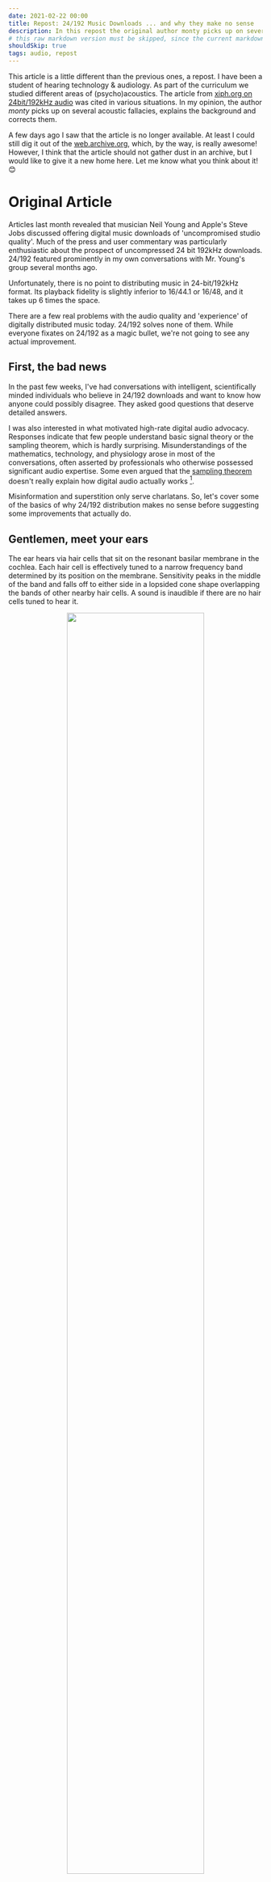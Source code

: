 ```yaml
---
date: 2021-02-22 00:00
title: Repost: 24/192 Music Downloads ... and why they make no sense
description: In this repost the original author monty picks up on several acoustic fallacies, explains the background and corrects them. I think it is worth publishing this article not only in the web archive to keep this reference article alive.
# this raw markdown version must be skipped, since the current markdown parser does not allow footnotes => using pandoc instead: pandoc 2021-02-19--neil-young-RAW.md > 2021-02-19--neil-young.md
shouldSkip: true
tags: audio, repost
---
```


This article is a little different than the previous ones, a repost.
I have been a student of hearing technology & audiology. As part of the curriculum we studied different areas of (psycho)acoustics. The article from [xiph.org on 24bit/192kHz audio](https://web.archive.org/web/20190117020814/https://people.xiph.org/~xiphmont/demo/neil-young.html) was cited in various situations.
In my opinion, the author *monty* picks up on several acoustic fallacies, explains the background and corrects them.

A few days ago I saw that the article is no longer available.
At least I could still dig it out of the [web.archive.org](https://web.archive.org), which, by the way, is really awesome!
However, I think that the article should not gather dust in an archive, but I would like to give it a new home here.
Let me know what you think about it! 😊

# Original Article

Articles last month revealed that musician Neil Young and Apple's Steve Jobs discussed offering digital music downloads of 'uncompromised studio quality'. Much of the press and user commentary was particularly enthusiastic about the prospect of uncompressed 24 bit 192kHz downloads. 24/192 featured prominently in my own conversations with Mr. Young's group several months ago.

Unfortunately, there is no point to distributing music in 24-bit/192kHz format. Its playback fidelity is slightly inferior to 16/44.1 or 16/48, and it takes up 6 times the space.

There are a few real problems with the audio quality and 'experience' of digitally distributed music today. 24/192 solves none of them. While everyone fixates on 24/192 as a magic bullet, we're not going to see any actual improvement.

## First, the bad news

In the past few weeks, I've had conversations with intelligent, scientifically minded individuals who believe in 24/192 downloads and want to know how anyone could possibly disagree. They asked good questions that deserve detailed answers.

I was also interested in what motivated high-rate digital audio advocacy. Responses indicate that few people understand basic signal theory or the sampling theorem, which is hardly surprising. Misunderstandings of the mathematics, technology, and physiology arose in most of the conversations, often asserted by professionals who otherwise possessed significant audio expertise. Some even argued that the [sampling theorem](https://web.archive.org/web/20190117020814/http://en.wikipedia.org/wiki/Sampling_theorem) doesn't really explain how digital audio actually works [^1].

Misinformation and superstition only serve charlatans. So, let's cover some of the basics of why 24/192 distribution makes no sense before suggesting some improvements that actually do.

## Gentlemen, meet your ears

The ear hears via hair cells that sit on the resonant basilar membrane in the cochlea. Each hair cell is effectively tuned to a narrow frequency band determined by its position on the membrane. Sensitivity peaks in the middle of the band and falls off to either side in a lopsided cone shape overlapping the bands of other nearby hair cells. A sound is inaudible if there are no hair cells tuned to hear it.

<figure>
<p align="center">
<img src="/img/2021/24-192-music-downloads/cochlea-and-responses.png" width="80%"/>
</p>
</p>
<figcaption>Above left: anatomical cutaway drawing of a human cochlea with the basilar membrane colored in beige. The membrane is tuned to resonate at different frequencies along its length, with higher frequencies near the base and lower frequencies at the apex. Approximate locations of several frequencies are marked.<br><br>
Above right: schematic diagram representing hair cell response along the basilar membrane as a bank of overlapping filters.</figcaption>
</figure>

This is similar to an analog radio that picks up the frequency of a strong station near where the tuner is actually set. The farther off the station's frequency is, the weaker and more distorted it gets until it disappears completely, no matter how strong. There is an upper (and lower) audible frequency limit, past which the sensitivity of the last hair cells drops to zero, and hearing ends.

## Sampling rate and the audible spectrum

I'm sure you've heard this many, many times: The human hearing range spans 20Hz to 20kHz. It's important to know how researchers arrive at those specific numbers.

First, we measure the 'absolute threshold of hearing' across the entire audio range for a group of listeners. This gives us a curve representing the very quietest sound the human ear can perceive for any given frequency as measured in ideal circumstances on healthy ears. Anechoic surroundings, precision calibrated playback equipment, and rigorous statistical analysis are the easy part. Ears and auditory concentration both fatigue quickly, so testing must be done when a listener is fresh. That means lots of breaks and pauses. Testing takes anywhere from many hours to many days depending on the methodology.

Then we collect data for the opposite extreme, the 'threshold of pain'. This is the point where the audio amplitude is so high that the ear's physical and neural hardware is not only completely overwhelmed by the input, but experiences physical pain. Collecting this data is trickier. You don't want to permanently damage anyone's hearing in the process.

<figure>
<p align="center">
<img src="/img/2021/24-192-music-downloads/ath-top.png" width="80%"/>
</p>
<figcaption>Above: Approximate equal loudness curves derived from Fletcher and Munson (1933) plus modern sources for frequencies > 16kHz. The absolute threshold of hearing and threshold of pain curves are marked in red. Subsequent researchers refined these readings, culminating in the Phon scale and the ISO 226 standard equal loudness curves. Modern data indicates that the ear is significantly less sensitive to low frequencies than Fletcher and Munson's results.</figcaption>
</figure>

The upper limit of the human audio range is defined to be where the absolute threshold of hearing curve crosses the threshold of pain. To even faintly perceive the audio at that point (or beyond), it must simultaneously be unbearably loud.

At low frequencies, the cochlea works like a bass reflex cabinet. The helicotrema is an opening at the apex of the basilar membrane that acts as a port tuned to somewhere between 40Hz to 65Hz depending on the individual. Response rolls off steeply below this frequency.

Thus, 20Hz - 20kHz is a generous range. It thoroughly covers the audible spectrum, an assertion backed by nearly a century of experimental data.

## Genetic gifts and golden ears

Based on my correspondences, many people believe in individuals with extraordinary gifts of hearing. Do such 'golden ears' really exist?

It depends on what you call a golden ear.

Young, healthy ears hear better than old or damaged ears. Some people are exceptionally well trained to hear nuances in sound and music most people don't even know exist. There was a time in the 1990s when I could identify every major mp3 encoder by sound (back when they were all pretty bad), and could demonstrate this reliably in double-blind testing [^2].

When healthy ears combine with highly trained discrimination abilities, I would call that person a golden ear. Even so, below-average hearing can also be trained to notice details that escape untrained listeners. Golden ears are more about training than hearing beyond the physical ability of average mortals.

Auditory researchers would love to find, test, and document individuals with truly exceptional hearing, such as a greatly extended hearing range. Normal people are nice and all, but everyone wants to find a genetic freak for a really juicy paper. We haven't found any such people in the past 100 years of testing, so they probably don't exist. Sorry. We'll keep looking.

## Spectrophiles

Perhaps you're skeptical about everything I've just written; it certainly goes against most marketing material. Instead, let's consider a hypothetical Wide Spectrum Video craze that doesn't carry preexisting audiophile baggage.

<figure>
<p align="center">
<img src="/img/2021/24-192-music-downloads/visspec.png" width="80%"/>
</p>
<figcaption>Above: The approximate log scale response of the human eye's rods and cones, superimposed on the visible spectrum. These sensory organs respond to light in overlapping spectral bands, just as the ear's hair cells are tuned to respond to overlapping bands of sound frequencies.</figcaption>
</figure>

The human eye sees a limited range of frequencies of light, aka, the visible spectrum. This is directly analogous to the audible spectrum of sound waves. Like the ear, the eye has sensory cells (rods and cones) that detect light in different but overlapping frequency bands.

The visible spectrum extends from about 400THz (deep red) to 850THz (deep violet) [^3]. Perception falls off steeply at the edges. Beyond these approximate limits, the light power needed for the slightest perception can fry your retinas. Thus, this is a generous span even for young, healthy, genetically gifted individuals, analogous to the generous limits of the audible spectrum.

In our hypothetical Wide Spectrum Video craze, consider a fervent group of Spectrophiles who believe these limits aren't generous enough. They propose that video represent not only the visible spectrum, but also infrared and ultraviolet. Continuing the comparison, there's an even more hardcore [and proud of it!] faction that insists this expanded range is yet insufficient, and that video feels so much more natural when it also includes microwaves and some of the X-ray spectrum. To a Golden Eye, they insist, the difference is night and day!

Of course this is ludicrous.

No one can see X-rays (or infrared, or ultraviolet, or microwaves). It doesn't matter how much a person believes he can. Retinas simply don't have the sensory hardware.

Here's an experiment anyone can do: Go get your Apple IR remote. The LED emits at 980nm, or about 306THz, in the near-IR spectrum. This is not far outside of the visible range. Take the remote into the basement, or the darkest room in your house, in the middle of the night, with the lights off. Let your eyes adjust to the blackness.

<figure>
<p align="center">
<img src="/img/2021/24-192-music-downloads/apple-ir.jpg" width="80%"/>
</p>
<figcaption>Above: Apple IR remote photographed using a digital camera. Though the emitter is quite bright and the frequency emitted is not far past the red portion of the visible spectrum, it's completely invisible to the eye.</figcaption>
</figure>

Can you see the Apple Remote's LED flash when you press a button [^4]? No? Not even the tiniest amount? Try a few other IR remotes; many use an IR wavelength a bit closer to the visible band, around 310-350THz. You won't be able to see them either. The rest emit right at the edge of visibility from 350-380 THz and may be just barely visible in complete blackness with dark-adjusted eyes [^5]. All would be blindingly, painfully bright if they were well inside the visible spectrum.

These near-IR LEDs emit from the visible boundry to at most 20% beyond the visible frequency limit. 192kHz audio extends to 400% of the audible limit. Lest I be accused of comparing apples and oranges, auditory and visual perception drop off similarly toward the edges.

## 192kHz considered harmful

192kHz digital music files offer no benefits. They're not quite neutral either; practical fidelity is slightly worse. The ultrasonics are a liability during playback.

Neither audio transducers nor power amplifiers are free of distortion, and distortion tends to increase rapidly at the lowest and highest frequencies. If the same transducer reproduces ultrasonics along with audible content, any nonlinearity will shift some of the ultrasonic content down into the audible range as an uncontrolled spray of intermodulation distortion products covering the entire audible spectrum. Nonlinearity in a power amplifier will produce the same effect. The effect is very slight, but listening tests have confirmed that both effects can be audible.

<figure>
<p align="center">
<img src="/img/2021/24-192-music-downloads/intermod.png" width="80%"/>
</p>
<figcaption>Above: Illustration of distortion products resulting from intermodulation of a 30kHz and a 33kHz tone in a theoretical amplifier with a nonvarying total harmonic distortion (THD) of about .09%. Distortion products appear throughout the spectrum, including at frequencies lower than either tone.
<br><br>
Inaudible ultrasonics contribute to intermodulation distortion in the audible range (light blue area). Systems not designed to reproduce ultrasonics typically have much higher levels of distortion above 20kHz, further contributing to intermodulation. Widening a design's frequency range to account for ultrasonics requires compromises that decrease noise and distortion performance within the audible spectrum. Either way, unneccessary reproduction of ultrasonic content diminishes performance.</figcaption>
</figure>

There are a few ways to avoid the extra distortion:

1. A dedicated ultrasonic-only speaker, amplifier, and crossover stage to separate and independently reproduce the ultrasonics you can't hear, just so they don't mess up the sounds you can.

2. Amplifiers and transducers designed for wider frequency reproduction, so ultrasonics don't cause audible intermodulation. Given equal expense and complexity, this additional frequency range must come at the cost of some performance reduction in the audible portion of the spectrum.

3. Speakers and amplifiers carefully designed not to reproduce ultrasonics anyway.

4. Not encoding such a wide frequency range to begin with. You can't and won't have ultrasonic intermodulation distortion in the audible band if there's no ultrasonic content.

They all amount to the same thing, but only 4) makes any sense.

If you're curious about the performance of your own system, the following samples contain a 30kHz and a 33kHz tone in a 24/96 WAV file, a longer version in a FLAC, some tri-tone warbles, and a normal song clip shifted up by 24kHz so that it's entirely in the ultrasonic range from 24kHz to 46kHz:

### Intermod Tests

* 30kHz tone + 33kHz tone (24 bit / 96kHz) [5 second WAV] [[30 second FLAC]](/img/2021/24-192-music-downloads/30_and_33-long.flac)
* 26kHz - 48kHz warbling tones (24 bit / 96kHz) [[10 second WAV]](/img/2021/24-192-music-downloads/warbles-96.wav)
* 26kHz - 96kHz warbling tones (24 bit / 192kHz) [[10 second WAV]](/img/2021/24-192-music-downloads/warbles-192.wav)
* Song clip shifted up by 24kHz (24 bit / 96kHz WAV) [[10 second WAV]](/img/2021/24-192-music-downloads/Pido_O_trollbat.wav) [(original version of above clip)](/img/2021/24-192-music-downloads/Pido_O.wav) (16 bit / 44.1kHz WAV)

Assuming your system is actually capable of full 96kHz playback [^6], the above files should be completely silent with no audible noises, tones, whistles, clicks, or other sounds. If you hear anything, your system has a nonlinearity causing audible intermodulation of the ultrasonics. Be careful when increasing volume; running into digital or analog clipping, even soft clipping, will suddenly cause loud intermodulation tones.

In summary, it's not certain that intermodulation from ultrasonics will be audible on a given system. The added distortion could be insignificant or it could be noticable. Either way, ultrasonic content is never a benefit, and on plenty of systems it will audibly hurt fidelity. On the systems it doesn't hurt, the cost and complexity of handling ultrasonics could have been saved, or spent on improved audible range performance instead.

## Sampling fallacies and misconceptions

Sampling theory is often unintuitive without a signal processing background. It's not surprising most people, even brilliant PhDs in other fields, routinely misunderstand it. It's also not surprising many people don't even realize they have it wrong.

<figure>
<p align="center">
<img src="/img/2021/24-192-music-downloads/jaggy.png" width="80%"/>
</p>
<figcaption>Above: Sampled signals are often depicted as a rough stairstep (red) that seems a poor approximation of the original signal. However, the representation is mathematically exact and the signal recovers the exact smooth shape of the original (blue) when converted back to analog.</figcaption>
</figure>

The most common misconception is that sampling is fundamentally rough and lossy. A sampled signal is often depicted as a jagged, hard-cornered stair-step facsimile of the original perfectly smooth waveform. If this is how you envision sampling working, you may believe that the faster the sampling rate (and more bits per sample), the finer the stair-step and the closer the approximation will be. The digital signal would sound closer and closer to the original analog signal as sampling rate approaches infinity.

Similarly, many non-DSP people would look at the following:

<figure>
<p align="center">
<img src="/img/2021/24-192-music-downloads/jaggy2.png" width="80%"/>
</figure>

And say, "Ugh!" It might appear that a sampled signal represents higher frequency analog waveforms badly. Or, that as audio frequency increases, the sampled quality falls and frequency response falls off, or becomes sensitive to input phase.

Looks are deceiving. These beliefs are incorrect!

> *added 2013-04-04:*
As a followup to all the mail I got about digital waveforms and stairsteps, I demonstrate actual digital behavior on real equipment in our video [Digital Show & Tell](https://web.archive.org/web/20190117020814/https://video.xiph.org/vid2.shtml) so you need not simply take me at my word here!

All signals with content entirely below the Nyquist frequency (half the sampling rate) are captured perfectly and completely by sampling; an infinite sampling rate is not required. Sampling doesn't affect frequency response or phase. The analog signal can be reconstructed losslessly, smoothly, and with the exact timing of the original analog signal.

So the math is ideal, but what of real world complications? The most notorious is the band-limiting requirement. Signals with content over the Nyquist frequency must be lowpassed before sampling to avoid aliasing distortion; this analog lowpass is the infamous antialiasing filter. Antialiasing can't be ideal in practice, but modern techniques bring it very close. ...and with that we come to oversampling.

## Oversampling

Sampling rates over 48kHz are irrelevant to high fidelity audio data, but they are internally essential to several modern digital audio techniques. *Oversampling* is the most relevant example [^7].

Oversampling is simple and clever. You may recall from my [A Digital Media Primer](https://web.archive.org/web/20190117020814/http://www.xiph.org/video/vid1.shtml) for Geeks that high sampling rates provide a great deal more space between the highest frequency audio we care about (20kHz) and the Nyquist frequency (half the sampling rate). [This allows for simpler, smoother, more reliable analog anti-aliasing filters, and thus higher fidelity](https://web.archive.org/web/20190117020814/http://www.xiph.org/video/vid1.shtml?time=678.1). This extra space between 20kHz and the Nyquist frequency is essentially just spectral padding for the analog filter.

<figure>
<p align="center">
<img src="/img/2021/24-192-music-downloads/filters.png" width="80%"/>
</p>
<figcaption>Above: Whiteboard diagram from A Digital Media Primer for Geeks illustrating the transition band width available for a 48kHz ADC/DAC (left) and a 96kHz ADC/DAC (right).</figcaption>
</figure>

That's only half the story. Because digital filters have few of the practical limitations of an analog filter, we can complete the anti-aliasing process with greater efficiency and precision digitally. The very high rate raw digital signal passes through a digital anti-aliasing filter, which has no trouble fitting a transition band into a tight space. After this further digital anti-aliasing, the extra padding samples are simply thrown away. Oversampled playback approximately works in reverse.

This means we can use low rate 44.1kHz or 48kHz audio with all the fidelity benefits of 192kHz or higher sampling (smooth frequency response, low aliasing) and none of the drawbacks (ultrasonics that cause intermodulation distortion, wasted space). Nearly all of today's analog-to-digital converters (ADCs) and digital-to-analog converters (DACs) oversample at very high rates. Few people realize this is happening because it's completely automatic and hidden.

ADCs and DACs didn't always transparently oversample. Thirty years ago, some recording consoles recorded at high sampling rates using only analog filters, and production and mastering simply used that high rate signal. The digital anti-aliasing and decimation steps (resampling to a lower rate for CDs or DAT) happened in the final stages of mastering. This may well be one of the early reasons 96kHz and 192kHz became associated with professional music production [^8].

## 16 bit vs 24 bit

OK, so 192kHz music files make no sense. Covered, done. What about 16 bit vs. 24 bit audio?

It's true that 16 bit linear PCM audio does not quite cover the entire theoretical dynamic range of the human ear in ideal conditions. Also, there are (and always will be) reasons to use more than 16 bits in recording and production.

None of that is relevant to playback; here 24 bit audio is as useless as 192kHz sampling. The good news is that at least 24 bit depth doesn't harm fidelity. It just doesn't help, and also wastes space.

## Revisiting your ears

We've discussed the frequency range of the ear, but what about the dynamic range from the softest possible sound to the loudest possible sound?

One way to define absolute dynamic range would be to look again at the absolute threshold of hearing and threshold of pain curves. The distance between the highest point on the threshold of pain curve and the lowest point on the absolute threshold of hearing curve is about 140 decibels for a young, healthy listener. That wouldn't last long though; +130dB is loud enough to damage hearing permanently in seconds to minutes. For reference purposes, a jackhammer at one meter is only about 100-110dB.

The absolute threshold of hearing increases with age and hearing loss. Interestingly, the threshold of pain decreases with age rather than increasing. The hair cells of the cochlea themselves posses only a fraction of the ear's 140dB range; musculature in the ear continuously adjust the amount of sound reaching the cochlea by shifting the ossicles, much as the iris regulates the amount of light entering the eye [^9]. This mechanism stiffens with age, limiting the ear's dynamic range and reducing the effectiveness of its protection mechanisms [^10].

## Environmental noise

Few people realize how quiet the absolute threshold of hearing really is.

The very quietest perceptible sound is about -8dbSPL [^11]. Using an A-weighted scale, the hum from a 100 watt incandescent light bulb one meter away is about 10dBSPL, so about 18dB louder. The bulb will be much louder on a dimmer.

20dBSPL (or 28dB louder than the quietest audible sound) is often quoted for an empty broadcasting/recording studio or sound isolation room. This is the baseline for an exceptionally quiet environment, and one reason you've probably never noticed hearing a light bulb.

## The dynamic range of 16 bits

16 bit linear PCM has a dynamic range of 96dB according to the most common definition, which calculates dynamic range as (6*bits)dB. Many believe that 16 bit audio cannot represent arbitrary sounds quieter than -96dB. This is incorrect.

I have linked to two 16 bit audio files here; one contains a 1kHz tone at 0 dB (where 0dB is the loudest possible tone) and the other a 1kHz tone at -105dB.

* **Sample 1:** [1kHz tone at 0 dB (16 bit / 48kHz WAV)](/img/2021/24-192-music-downloads/1kHz-0-dither.wav)
* **Sample 2:** [1kHz tone at -105 dB (16 bit / 48kHz WAV)](/img/2021/24-192-music-downloads/1kHz-105-dither.wav)

<figure>
<p align="center">
<img src="/img/2021/24-192-music-downloads/-105dB.png" width="80%"/>
</p>
<figcaption>Above: Spectral analysis of a -105dB tone encoded as 16 bit / 48kHz PCM. 16 bit PCM is clearly deeper than 96dB, else a -105dB tone could not be represented, nor would it be audible.</figcaption>
</figure>

How is it possible to encode this signal, encode it with no distortion, and encode it well above the noise floor, when its peak amplitude is one third of a bit?

Part of this puzzle is solved by proper dither, which renders quantization noise independent of the input signal. By implication, this means that dithered quantization introduces no distortion, just uncorrelated noise. That in turn implies that we can encode signals of arbitrary depth, even those with peak amplitudes much smaller than one bit [^12]. However, dither doesn't change the fact that once a signal sinks below the noise floor, it should effectively disappear. How is the -105dB tone still clearly audible above a -96dB noise floor?

The answer: Our -96dB noise floor figure is effectively wrong; we're using an inappropriate definition of dynamic range. (6*bits)dB gives us the RMS noise of the entire broadband signal, but each hair cell in the ear is sensitive to only a narrow fraction of the total bandwidth. As each hair cell hears only a fraction of the total noise floor energy, the noise floor at that hair cell will be much lower than the broadband figure of -96dB.

Thus, 16 bit audio can go considerably deeper than 96dB. With use of shaped dither, which moves quantization noise energy into frequencies where it's harder to hear, the effective dynamic range of 16 bit audio reaches 120dB in practice [^13], more than fifteen times deeper than the 96dB claim.

120dB is greater than the difference between a mosquito somewhere in the same room and a jackhammer a foot away.... or the difference between a deserted 'soundproof' room and a sound loud enough to cause hearing damage in seconds.

16 bits is enough to store all we can hear, and will be enough forever.

## Signal-to-noise ratio

It's worth mentioning briefly that the ear's S/N ratio is smaller than its absolute dynamic range. Within a given critical band, typical S/N is estimated to only be about 30dB. Relative S/N does not reach the full dynamic range even when considering widely spaced bands. This assures that linear 16 bit PCM offers higher resolution than is actually required.

It is also worth mentioning that increasing the bit depth of the audio representation from 16 to 24 bits does not increase the perceptible resolution or 'fineness' of the audio. It only increases the dynamic range, the range between the softest possible and the loudest possible sound, by lowering the noise floor. However, a 16-bit noise floor is already below what we can hear.

## When does 24 bit matter?

Professionals use 24 bit samples in recording and production [^14] for headroom, noise floor, and convenience reasons.

16 bits is enough to span the real hearing range with room to spare. It does not span the entire possible signal range of audio equipment. The primary reason to use 24 bits when recording is to prevent mistakes; rather than being careful to center 16 bit recording-- risking clipping if you guess too high and adding noise if you guess too low-- 24 bits allows an operator to set an approximate level and not worry too much about it. Missing the optimal gain setting by a few bits has no consequences, and effects that dynamically compress the recorded range have a deep floor to work with.

An engineer also requires more than 16 bits during mixing and mastering. Modern work flows may involve literally thousands of effects and operations. The quantization noise and noise floor of a 16 bit sample may be undetectable during playback, but multiplying that noise by a few thousand times eventually becomes noticeable. 24 bits keeps the accumulated noise at a very low level. Once the music is ready to distribute, there's no reason to keep more than 16 bits.

## Listening tests

Understanding is where theory and reality meet. A matter is settled only when the two agree.

Empirical evidence from listening tests backs up the assertion that 44.1kHz/16 bit provides highest-possible fidelity playback. There are numerous controlled tests confirming this, but I'll plug a recent paper, [Audibility of a CD-Standard A/D/A Loop Inserted into High-Resolution Audio Playback](https://web.archive.org/web/20190117020814/http://www.aes.org/e-lib/browse.cfm?elib=14195), done by local folks here at the [Boston Audio Society](https://web.archive.org/web/20190117020814/http://www.bostonaudiosociety.org/).

Unfortunately, downloading the full paper requires an AES membership. However it's been discussed widely in articles and on forums, with the authors joining in. Here's a few links:

* [The Emperor's New Sampling Rate](https://web.archive.org/web/20190117020814/http://mixonline.com/recording/mixing/audio_emperors_new_sampling/)
* [Hydrogen Audio forum discussion thread](https://web.archive.org/web/20190117020814/http://www.hydrogenaudio.org/forums/index.php?showtopic=57406)
* [Supplemental information page at the Boston Audio Society, including the equipment and sample lists](https://web.archive.org/web/20190117020814/http://www.bostonaudiosociety.org/explanation.htm)

This paper presented listeners with a choice between high-rate DVD-A/SACD content, chosen by high-definition audio advocates to show off high-def's superiority, and that same content resampled on the spot down to 16-bit / 44.1kHz Compact Disc rate. The listeners were challenged to identify any difference whatsoever between the two using an ABX methodology. BAS conducted the test using high-end professional equipment in noise-isolated studio listening environments with both amateur and trained professional listeners.

In 554 trials, listeners chose correctly 49.8% of the time. In other words, they were guessing. Not one listener throughout the entire test was able to identify which was 16/44.1 and which was high rate [^15], and the 16-bit signal wasn't even dithered!

Another recent study [^16] investigated the possibility that ultrasonics were audible, as earlier studies had suggested. The test was constructed to maximize the possibility of detection by placing the intermodulation products where they'd be most audible. It found that the ultrasonic tones were not audible... but the intermodulation distortion products introduced by the loudspeakers could be.

This paper inspired a great deal of further research, much of it with mixed results. Some of the ambiguity is explained by finding that ultrasonics can induce more intermodulation distortion than expected in power amplifiers as well. For example, [David Griesinger reproduced this experiment](https://web.archive.org/web/20190117020814/http://www.davidgriesinger.com/intermod.ppt) [^17] and found that his loudspeaker setup did not introduce audible intermodulation distortion from ultrasonics, but his stereo amplifier did.

## Caveat Lector

It's important not to cherry-pick individual papers or 'expert commentary' out of context or from self-interested sources. Not all papers agree completely with these results (and a few disagree in large part), so it's easy to find minority opinions that appear to vindicate every imaginable conclusion. *Regardless, the papers and links above are representative of the vast weight and breadth of the experimental record.* No peer-reviewed paper that has stood the test of time disagrees substantially with these results. Controversy exists only within the consumer and enthusiast audiophile communities.

If anything, the number of ambiguous, inconclusive, and outright invalid experimental results available through Google highlights how tricky it is to construct an accurate, objective test. The differences researchers look for are minute; they require rigorous statistical analysis to spot subconscious choices that escape test subjects' awareness. That we're likely trying to 'prove' something that doesn't exist makes it even more difficult. Proving a null hypothesis is akin to proving the halting problem; you can't. You can only collect evidence that lends overwhelming weight.

Despite this, papers that confirm the null hypothesis are especially strong evidence; confirming inaudibility is far more experimentally difficult than disputing it. Undiscovered mistakes in test methodologies and equipment nearly always produce false positive results (by accidentally introducing audible differences) rather than false negatives.

If professional researchers have such a hard time properly testing for minute, isolated audible differences, you can imagine how hard it is for amateurs.

## How to [inadvertently] screw up a listening comparison

The number one comment I heard from believers in super high rate audio was [paraphrasing]: *"I've listened to high rate audio myself and the improvement is obvious. Are you seriously telling me not to trust my own ears?"*

Of course you can trust your ears. It's brains that are gullible. I don't mean that flippantly; as human beings, we're all wired that way.

## Confirmation bias, the placebo effect, and double-blind

In any test where a listener can tell two choices apart via any means apart from listening, the results will usually be what the listener expected in advance; this is called [confirmation bias](https://en.wikipedia.org/wiki/Confirmation_bias) and it's similar to the [placebo effect](https://en.wikipedia.org/wiki/Placebo#Effects). It means people 'hear' differences because of subconscious cues and preferences that have nothing to do with the audio, like preferring a more expensive (or more attractive) amplifier over a cheaper option.

The human brain is designed to notice patterns and differences, even where none exist. This tendency can't just be turned off when a person is asked to make objective decisions; it's completely subconscious. Nor can a bias be defeated by mere skepticism. Controlled experimentation shows that awareness of confirmation bias can increase rather than decreases the effect! A test that doesn't carefully eliminate confirmation bias is worthless [^18].

In single-blind testing, a listener knows nothing in advance about the test choices, and receives no feedback during the course of the test. Single-blind testing is better than casual comparison, but it does not eliminate the experimenter's bias. The test administrator can easily inadvertently influence the test or transfer his own subconscious bias to the listener through inadvertent cues (eg, "Are you sure that's what you're hearing?", body language indicating a 'wrong' choice, hesitating inadvertently, etc). An [experimenter's bias](https://web.archive.org/web/20190117020814/http://en.wikipedia.org/wiki/Experimenter%27s_bias) has also been experimentally proven to influence a test subject's results.

*Double-blind* listening tests are the gold standard; in these tests neither the test administrator nor the testee have any knowledge of the test contents or ongoing results. Computer-run ABX tests are the most famous example, and there are freely available tools for performing ABX tests on your own computer[^19]. ABX is considered a minimum bar for a listening test to be meaningful; reputable audio forums such as [Hydrogen Audio](https://web.archive.org/web/20190117020814/http://www.hydrogenaudio.org/) often [do not even allow discussion of listening results unless they meet this minimum objectivity requirement](https://web.archive.org/web/20190117020814/http://www.hydrogenaudio.org/forums/index.php?showtopic=3974#entry149481) [^20].

<figure>
<p align="center">
<img src="/img/2021/24-192-music-downloads/squishyball.png" width="80%"/>
</p>
<figcaption>Above: Squishyball, a simple command-line ABX tool, running in an xterm.</figcaption>
</figure>

I personally don't do any quality comparison tests during development, no matter how casual, without an ABX tool. Science is science, no slacking.

## Loudness tricks

The human ear can consciously discriminate amplitude differences of about 1dB, and experiments show subconscious awareness of amplitude differences under .2dB. Humans almost universally consider louder audio to sound better, and .2dB is enough to establish this preference. Any comparison that fails to carefully amplitude-match the choices will see the louder choice preferred, even if the amplitude difference is too small to consciously notice. Stereo salesmen have known this trick for a long time.

The professional testing standard is to match sources to within .1dB or better. This often requires use of an oscilloscope or signal analyzer. Guessing by turning the knobs until two sources sound about the same is not good enough.

## Clipping

Clipping is another easy mistake, sometimes obvious only in retrospect. Even a few clipped samples or their aftereffects are easy to hear compared to an unclipped signal.

The danger of clipping is especially pernicious in tests that create, resample, or otherwise manipulate digital signals on the fly. Suppose we want to compare the fidelity of 48kHz sampling to a 192kHz source sample. A typical way is to downsample from 192kHz to 48kHz, upsample it back to 192kHz, and then compare it to the original 192kHz sample in an ABX test [^21]. This arrangement allows us to eliminate any possibility of equipment variation or sample switching influencing the results; we can use the same DAC to play both samples and switch between without any hardware mode changes.

Unfortunately, most samples are mastered to use the full digital range. Naive resampling can and often will clip occasionally. It is necessary to either monitor for clipping (and discard clipped audio) or avoid clipping via some other means such as attenuation.

## Different media, different master

I've run across a few articles and blog posts that declare the virtues of 24 bit or 96/192kHz by comparing a CD to an audio DVD (or SACD) of the 'same' recording. This comparison is invalid; the masters are usually different.

## Inadvertent cues

Inadvertant audible cues are almost inescapable in older analog and hybrid digital/analog testing setups. Purely digital testing setups can completely eliminate the problem in some forms of testing, but also multiply the potential of complex software bugs. Such limitations and bugs have a long history of causing false-positive results in testing [^22].

[The Digital Challenge - More on ABX Testing](https://web.archive.org/web/20190117020814/http://www.bostonaudiosociety.org/bas_speaker/abx_testing2.htm), tells a fascinating story of a specific listening test conducted in 1984 to rebut audiophile authorities of the time who asserted that CDs were inherently inferior to vinyl. The article is not concerned so much with the results of the test (which I suspect you'll be able to guess), but the processes and real-world messiness involved in conducting such a test. For example, an error on the part of the testers inadvertantly revealed that an invited audiophile expert had not been making choices based on audio fidelity, but rather by listening to the slightly different clicks produced by the ABX switch's analog relays!

Anecdotes do not replace data, but this story is instructive of the ease with which undiscovered flaws can bias listening tests. Some of the audiophile beliefs discussed within are also highly entertaining; one hopes that some modern examples are considered just as silly 20 years from now.

## Finally, the good news

What actually works to improve the quality of the digital audio to which we're listening?

## Better headphones

The easiest fix isn't digital. The most dramatic possible fidelity improvement for the cost comes from a good pair of headphones. Over-ear, in ear, open or closed, it doesn't much matter. They don't even need to be expensive, though expensive headphones can be worth the money.

Keep in mind that some headphones are expensive because they're well made, durable and sound great. Others are expensive because they're $20 headphones under a several hundred dollar layer of styling, brand name, and marketing. I won't make specfic recommendations here, but I will say you're not likely to find good headphones in a big box store, even if it specializes in electronics or music. As in all other aspects of consumer hi-fi, do your research (and caveat emptor).

## Lossless formats

It's true enough that a properly encoded Ogg file (or MP3, or AAC file) will be indistinguishable from the original at a moderate bitrate.

But what of badly encoded files?

Twenty years ago, all mp3 encoders were really bad by today's standards. Plenty of these old, bad encoders are still in use, presumably because the licenses are cheaper and most people can't tell or don't care about the difference anyway. Why would any company spend money to fix what it's completely unaware is broken?

Moving to a newer format like [Vorbis](https://web.archive.org/web/20190117020814/http://www.vorbis.com/) or AAC doesn't necessarily help. For example, many companies and individuals used (and still use) [FFmpeg's very-low-quality built-in Vorbis encoder](https://web.archive.org/web/20190117020814/http://xiphmont.livejournal.com/51160.html) because it was the default in FFmpeg and they were unaware how bad it was. AAC has an even longer history of widely-deployed, low-quality encoders; all mainstream lossy formats do.

Lossless formats like [FLAC](https://web.archive.org/web/20190117020814/http://flac.sourceforge.net/) avoid any possibility of damaging audio fidelity [^23] with a poor quality lossy encoder, or even by a good lossy encoder used incorrectly.

A second reason to distribute lossless formats is to avoid generational loss. Each reencode or transcode loses more data; even if the first encoding is transparent, it's very possible the second will have audible artifacts. This matters to anyone who might want to remix or sample from downloads. It especially matters to us codec researchers; we need clean audio to work with.

## Better masters

The [BAS test I linked earlier](https://web.archive.org/web/20190117020814/http://www.aes.org/e-lib/browse.cfm?elib=14195) mentions as an aside that the SACD version of a recording can sound substantially better than the CD release. It's not because of increased sample rate or depth but because the SACD used a higher-quality master. When bounced to a CD-R, the SACD version still sounds as good as the original SACD and better than the CD release because the original audio used to make the SACD was better. Good production and mastering obviously contribute to the final quality of the music [^24].

The recent coverage of 'Mastered for iTunes' and similar initiatives from other industry labels is somewhat encouraging. What remains to be seen is whether or not Apple and the others actually 'get it' or if this is merely a hook for selling consumers yet another, more expensive copy of music they already own.

## Surround

Another possible 'sales hook', one I'd enthusiastically buy into myself, is surround recordings. Unfortunately, there's some technical peril here.

Old-style discrete surround with many channels (5.1, 7.1, etc) is a technical relic dating back to the theaters of the 1960s. It is inefficient, using more channels than competing systems. The surround image is limited, and tends to collapse toward the nearer speakers when a listener sits or shifts out of position.

We can represent and encode excellent and robust localization with systems like Ambisonics. The problems are the cost of equipment for reproduction and the fact that something encoded for a natural soundfield both sounds bad when mixed down to stereo, and can't be created artificially in a convincing way. It's hard to fake ambisonics or holographic audio, sort of like how 3D video always seems to degenerate into a gaudy gimmick that reliably makes 5% of the population motion sick.

Binaural audio is similarly difficult. You can't simulate it because it works slightly differently in every person. It's a learned skill tuned to the self-assembling system of the pinnae, ear canals, and neural processing, and it never assembles exactly the same way in any two individuals. People also subconsciously shift their heads to enhance localization, and can't localize well unless they do. That's something that can't be captured in a binaural recording, though it can to an extent in fixed surround.

These are hardly impossible technical hurdles. Discrete surround has a proven following in the marketplace, and I'm personally especially excited by the possibilities offered by Ambisonics.

## Outro

> "I never did care for music much.
It's the high fidelity!"

— Flanders & Swann, A Song of Reproduction

The point is enjoying the music, right? Modern playback fidelity is incomprehensibly better than the already excellent analog systems available a generation ago. Is the logical extreme any more than just another [first world problem](https://web.archive.org/web/20190117020814/http://www.youtube.com/watch?v=M3w1_E1V46M)? Perhaps, but bad mixes and encodings do bother me; they distract me from the music, and I'm probably not alone.

Why push back against 24/192? Because it's a solution to a problem that doesn't exist, a business model based on willful ignorance and scamming people. The more that pseudoscience goes unchecked in the world at large, the harder it is for truth to overcome truthiness... even if this is a small and relatively insignificant example.

> "For me, it is far better to grasp the Universe as it really is than to persist in delusion, however satisfying and reassuring." 

— Carl Sagan

## Further reading

Readers have alerted me to a pair of excellent papers of which I wasn't aware before beginning my own article. They tackle many of the same points I do in greater detail.

* [Coding High Quality Digital Audio](https://web.archive.org/web/20190117020814/http://www.meridian.co.uk/ara/coding2.pdf) by Bob Stuart of Meridian Audio is beautifully concise despite its greater length. Our conclusions differ somewhat (he takes as given the need for a slightly wider frequency range and bit depth without much justification), but the presentation is clear and easy to follow. [Edit: I may not agree with many of Mr. Stuart's other articles, but I like this one a lot.]

* [Sampling Theory For Digital Audio](https://web.archive.org/web/20190117020814/http://lavryengineering.com/pdfs/lavry-sampling-theory.pdf) [Updated link 2012-10-04] by Dan Lavry of Lavry Engineering is another article that several readers pointed out. It expands my two pages or so about sampling, oversampling, and filtering into a more detailed 27 page treatment. Worry not, there are plenty of graphs, examples and references.

Stephane Pigeon of [audiocheck.net](https://web.archive.org/web/20190117020814/http://www.audiocheck.net/) wrote to plug the browser-based listening tests featured on his web site. The set of tests is relatively small as yet, but several were directly relevant in the context of this article. They worked well and I found the quality to be quite good.

# Footnotes

[^1]:
As one frustrated poster wrote,

"[The Sampling Theorem] hasn't been invented to explain how digital audio works, it's the other way around. Digital Audio was invented from the theorem, if you don't believe the theorem then you can't believe in digital audio either!!"
http://www.head-fi.org/t/415361/24bit-vs-16bit-the-myth-exploded

[^2]:
If it wasn't the most boring party trick ever, it was pretty close.

[^3]:
It's more typical to speak of visible light as wavelengths measured in nanometers or angstroms. I'm using frequency to be consistent with sound. They're equivalent, as frequency is just the inverse of wavelength.

[^4]:
The LED experiment doesn't work with 'ultraviolet' LEDs, mainly because they're not really ultraviolet. They're deep enough violet to cause a little bit of fluorescence, but they're still well within the visible range. Real ultraviolet LEDs cost anywhere from $100-$1000 apiece and would cause eye damage if used for this test. Consumer grade not-really-UV LEDs also emit some faint white light in order to appear brighter, so you'd be able to see them even if the emission peak really was in the ultraviolet.

[^5]:
The original version of this article stated that IR LEDs operate from 300-325THz (about 920-980nm), wavelengths that are invisible. Quite a few readers wrote to say that they could in fact just barely see the LEDs in some (or all) of their remotes. Several were kind enough to let me know which remotes these were, and I was able to test several on a spectrometer. Lo and behold, these remotes were using higher-frequency LEDs operating from 350-380THz (800-850nm), just overlapping the extreme edge of the visible range.

[^6]:
Many systems that cannot play back 96kHz samples will silently downsample to 48kHz, rather than refuse to play the file. In this case, the tones will not be played at all and playback would be silent no matter how nonlinear the system is.

[^7]:
Oversampling is not the only application for high sampling rates in signal processing. There are a few theoretical advantages to producing band-limited audio at a high sampling rate eschewing decimation, even if it is to be downsampled for distribution. It's not clear what if any are used in practice, as the workings of most professional consoles are trade secrets.

[^8]:
Historical reasoning or not, there's no question that many professionals today use high rates because they mistakenly assume that retaining content beyond 20kHz sounds better, just as consumers do.

[^9]:
The sensation of eardrums 'uncringing' after turning off loud music is quite real!

[^10]:
Some nice diagrams can be found at the HyperPhysics site:
[http://hyperphysics.phy-astr.gsu.edu/hbase/sound/protect.html#c1]

[^11]:
20µPa is commonly defined to be 0dB for auditory measurement purposes; it is approximately equal to the threshold of hearing at 1kHz. The ear is as much as 8dB more sensitive between 2 and 4kHz however.

[^12]:
The following paper has the best explanation of dither that I've run across. Although it's about image dither, the first half covers the theory and practice of dither in audio before extending its use into images:

Cameron Nicklaus Christou, Optimal Dither and Noise Shaping in Image Processing

[^13]:
DSP engineers may point out, as one of my own smart-alec compatriots did, that 16 bit audio has a theoretically infinite dynamic range for a pure tone if you're allowed to use an infinite Fourier transform to extract it; this concept is very important to radio astronomy.

Although the ear works not entirely unlike a Fourier transform, its resolution is relatively limited. This places a limit on the maximum practical dynamic depth of 16 bit audio signals.

[^14]:
Production increasingly uses 32 bit float, both because it's very convenient on modern processors, and because it completely eliminates the possibility of accidental clipping at any point going undiscovered and ruining a mix.

[^15]:
Several readers have wanted to know how, if ultrasonics can cause audible intermodulation distortion, the Meyer and Moran 2007 test could have produced a null result.

It should be obvious that 'can' and 'sometimes' are not the same as 'will' and 'always'. Intermodulation distortion from ultrasonics is a possibility, not a certainty, in any given system for a given set of material. The Meyer and Moran null result indicates that intermodulation distortion was inaudible on the systems used during the course of their testing.

Readers are invited to [try the simple ultrasonic intermodulation distortion test above](###intermod-tests) for a quick check of the intermodulation potential of their own equipment.

[^16]:
Karou and Shogo, *Detection of Threshold for tones above 22kHz* (2001). Convention paper 5401 presented at the 110th Convention, May 12-15 2001, Amsterdam.

[^17]:
Griesinger, [Perception of mid-frequency and high-frequency intermodulation distortion in loudspeakers, and its relationship to high definition audio](https://web.archive.org/web/20190117020814/http://www.davidgriesinger.com/intermod.ppt)

[^18]:
Since publication, several commentators wrote to me with similar versions of the same anecdote [paraphrased]: "I once listened to some headphones / amps / recordings expecting result [A] but was totally surprised to find [B] instead! Confirmation bias is hooey!"

I offer two thoughts.

First, confirmation bias does not replace all correct results with incorrect results. It skews the results in some uncontrolled direction by an unknown amount. How can you tell right or wrong for sure if the test is rigged by your own subconscious? Let's say you expected to hear a large difference but were shocked to hear a small difference. What if there was actually no difference at all? Or, maybe there was a difference and, being aware of a potential bias, your well meaning skepticism overcompensated? Or maybe you were completely right? Objective testing, such as ABX, eliminates all this uncertainty.

Second, "So you think you're not biased? Great! Prove it!" The value of an objective test lies not only in its ability to inform one's own understanding, but also to convince others. Claims require proof. Extraordinary claims require extraordinary proof.

[^19]:
The easiest tools to use for ABX testing are probably:

[Foobar2000](https://web.archive.org/web/20190117020814/http://www.foobar2000.org/) with the [ABX plug-in](https://web.archive.org/web/20190117020814/http://www.foobar2000.org/components/view/foo_abx)

[Squishyball](https://web.archive.org/web/20190117020814/http://svn.xiph.org/trunk/squishyball), a Linux command-line tool we use within Xiph

[^20]:
At Hydrogen Audio, the objective testing requirement is abbreviated *TOS8* as it's the eighth item in the Terms Of Service.

[^21]:
It is commonly assumed that resampling irreparably damages a signal; this isn't the case. Unless one makes an obvious mistake, such as causing clipping, the downsampled and then upsampled signal will be audibly indistinguishable from the original. This is the usual test used to establish that higher sampling rates are unneccessary.

[^22]:
It may not be strictly audio related, but... faster-than-light neutrinos, anyone?

[^23]:
[Wired magazine implies that lossless formats like FLAC are not always completely lossless](https://web.archive.org/web/20190117020814/http://www.wired.com/gadgetlab/2012/02/why-neil-young-hates-mp3-and-what-you-can-do-about-it/):

> "Some purists will tell you to skip FLACs altogether and just buy WAVs. [...] By buying WAVs, you can avoid the potential data loss incurred when the file is compressed into a FLAC. This data loss is rare, but it happens."

This is false. A lossless compression process never alters the original data in any way, and FLAC is no exception.

In the event that Wired was referring to hardware corruption of data files (disk failure, memory failure, sunspots), FLAC and WAV would both be affected. A FLAC file, however, is checksummed and would detect the corruption. The FLAC file is also smaller than the WAV, and so a random corruption would be less likely because there's less data that could be affected.

[^24]:
The ['Loudness War'](https://web.archive.org/web/20190119135326/https://en.wikipedia.org/wiki/Loudness_war) is a commonly cited example of bad mastering practices in the industry today, though it's not the only one. Loudness is also an older phenomenon than the Wikipedia article leads the reader to believe; as early as the 1950s, artists and producers pushed for the loudest possible recordings. Equipment vendors increasingly researched and marketed new technology to allow hotter and hotter masters. Advanced vinyl mastering equipment in the 1970s and 1980s, for example, tracked and nested groove envelopes when possible in order to allow higher amplitudes than the groove spacing would normally permit.

Today's digital technology has allowed loudness to be pumped up to an absurd level. It's also provided a plethora of automatic, highly complex, proprietary DAW plugins that are deployed en-masse without a wide understanding of how they work or what they're really doing.
